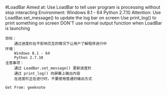 #LoadBar
    Aimed at:
        Use LoadBar to tell user program is processing without stop interacting
    Environment:
        Windows 8.1 - 64
        Python 2.7.10
    Attention:
        Use LoadBar.set_message() to update the log bar on screen
        Use print_log() to print something on screen
        DON'T use normal output function when LoadBar is launching

    目标：
        通过进度栏在不影响交互的情况下让用户了解程序进行中
    环境：
        Windows 8.1 - 64
        Python 2.7.10
    注意事项：
        通过 LoadBar.set_message() 更新进度栏
        通过 print_log() 向屏幕上输出内容
        在进度栏正在进行时，不要使用普通的输出方式

    Get From: geeknote

